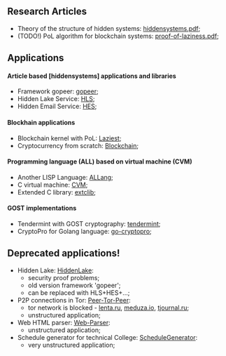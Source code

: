 ## Research Articles
* Theory of the structure of hidden systems: [hiddensystems.pdf](https://github.com/Number571/gopeer/blob/master/hiddensystems.pdf "TSHS");
* (TODO!) PoL algorithm for blockchain systems: [proof-of-laziness.pdf](https://github.com/Number571/Laziest/blob/master/proof-of-laziness.pdf "TSHS");

## Applications
#### Article based [hiddensystems] applications and libraries
* Framework gopeer: [gopeer](https://github.com/number571/gopeer "gopeer");
* Hidden Lake Service: [HLS](https://github.com/number571/HLS "HLS");
* Hidden Email Service: [HES](https://github.com/number571/HES "HES");

#### Blockhain applications
* Blockchain kernel with PoL: [Laziest](https://github.com/number571/Laziest);
* Cryptocurrency from scratch: [Blockchain](https://github.com/number571/Blockchain);

#### Programming language (ALL) based on virtual machine (CVM)
* Another LISP Language: [ALLang](https://github.com/number571/ALLang);
* C virtual machine: [CVM](https://github.com/number571/CVM);
* Extended C library: [extclib](https://github.com/number571/extclib);

#### GOST implementations
* Tendermint with GOST cryptography: [tendermint](https://github.com/number571/tendermint);
* CryptoPro for Golang language: [go-cryptopro](https://github.com/number571/go-cryptopro);

## Deprecated applications!
* Hidden Lake: [HiddenLake](https://github.com/number571/HiddenLake):
  * security proof problems;
  * old version framework 'gopeer';
  * can be replaced with HLS+HES+...;
* P2P connections in Tor: [Peer-Tor-Peer](https://github.com/number571/Peer-Tor-Peer):
  * tor network is blocked - [lenta.ru](https://lenta.ru/articles/2021/12/14/tor), [meduza.io](https://meduza.io/feature/2021/12/10), [tjournal.ru](tjournal.ru/analysis/488026-v-rossii-zhaluyutsya-na-blokirovku-tor-ego-mozhno-zablokirovat-polnostyu-i-chto-togda-delat-otvechayut-specialisty);
  * unstructured application;
* Web HTML parser: [Web-Parser](https://github.com/number571/Web-Parser):
  * unstructured application;
* Schedule generator for technical College: [ScheduleGenerator](https://github.com/number571/ScheduleGenerator):
  * very unstructured application;
